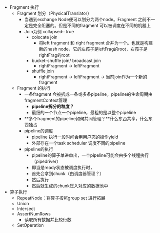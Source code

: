 - Fragment 执行
	- Fragment 划分（PhysicalTranslator）
		- 当遇到exchange Node便可以划分为两个node。Fragment 之前不一定是完全阻塞的。但是不同的fragment 可以被调度在不同的机器上
		- Join为例
		  collapsed:: true
			- colocate join
				- 将left fragment 和 right fragment 合并为一个。也就是构建新的hash node，它的左孩子是leftFrag的root，右孩子是rightFrag的root
			- bucket-shuffle join/ broadcast join
				- rightFragment -> leftFragment
			- shuffle join
				- rightFragment -> leftFragment -> 当前join作为一个新的fragment
	- Fragment 的执行
		- 一条fragment 会被拆成一条或多条pipeline。pipeline的生命周期由fragmentContext管理
			- **pipeline拆分的粒度？**
			- 最细的一个节点一个pipeline，最粗的是以整个pipeline
		- **多个fragment的pipeline如何共同管理？**什么东西共享，什么东西独占
		- pipeline的调度
			- pipeline 执行一段时间会用用户态的操作yield
			- 外部存在一个task scheduler 调度不同的pipeline
		- pipeline的执行
			- pipeline的算子单进单出，一个pipeline可能会由多个线程执行（pipedriver）
			- 即当是ready状态被调度执行时，
			- 首先会拿到chunk（由调度器管理？）
			- 然后执行
			- 然后就生成的chunk压入对应的数据池中
- 算子执行
	- RepeatNode：将算子按照group set 进行拓展
	- Union
	- Intersect
	- AssertNumRows
		- 读取所有数据并比较行数
	- SetOperation